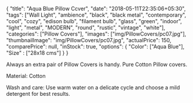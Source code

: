 {
    "title": "Aqua Blue Pillow Ccver",
    "date": "2018-05-11T22:35:06+05:30",
    "tags": ["Wall Light", "ambience", "black", "black metal", "contemporary", "cool", "cozy", "edison bulb", "filament bulb", "glass", "green", "indoor", "light", "metal", "MODERN", "round", "rustic", "vintage", "white"],
    "categories": ["Pillow Covers"],
    "images": ["img/PillowCovers/pc07.jpg"],
    "thumbnailImage": "img/PillowCovers/pc07.jpg",
    "actualPrice": 150,
    "comparePrice": null,
    "inStock": true,
    "options": {
            "Color": ["Aqua Blue"],
            "Size" : ["28x18 cms"]
    }
}

Always an extra pair of Pillow Covers is handy. Pure Cotton Pillow covers.

Material: Cotton

Wash and care: Use warm water on a delicate cycle and choose a mild detergent for best results. 